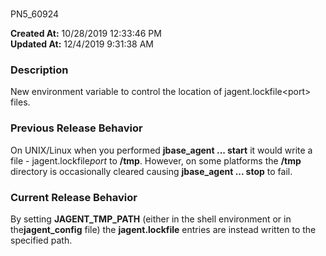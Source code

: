 # 
PN5_60924

**Created At:** 10/28/2019 12:33:46 PM  
**Updated At:** 12/4/2019 9:31:38 AM  


### Description

New environment variable to control the location of jagent.lockfile&lt;port&gt; files.



### Previous Release Behavior

On UNIX/Linux when you performed **jbase\_agent ... start** it would write a file - jagent.lockfile*port* to **/tmp**. However, on some platforms the **/tmp** directory is occasionally cleared causing **jbase\_agent ... stop** to fail.



### Current Release Behavior

By setting **JAGENT\_TMP\_PATH** (either in the shell environment or in the**jagent\_config** file) the **jagent.lockfile** entries are instead written to the specified path.
